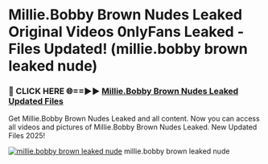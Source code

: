 # Millie.Bobby Brown Nudes Leaked Original Videos 0nlyFans Leaked - Files Updated! (millie.bobby brown leaked nude)

<h3>🔴 CLICK HERE 🌐==►► <a href="https://tinyurl.com/2p9ay9w9" rel="nofollow">Millie.Bobby Brown Nudes Leaked Updated Files</a></h3>

Get Millie.Bobby Brown Nudes Leaked and all content. Now you can access all videos and pictures of Millie.Bobby Brown Nudes Leaked. New Updated Files 2025!

[![millie.bobby brown leaked nude](https://i.imgur.com/KQgVmj3.gif)](https://tinyurl.com/2p9ay9w9)
millie.bobby brown leaked nude